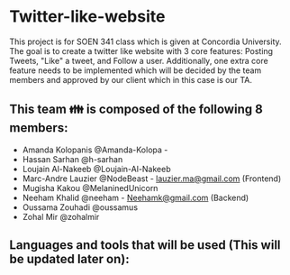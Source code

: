 # Twitter-like-website
This project is for SOEN 341 class which is given at Concordia University. The goal is to create a twitter like website with 3 core features: Posting Tweets, "Like" a tweet, and Follow a user. Additionally, one extra core feature needs to be implemented which will be decided by the team members and approved by our client which in this case is our TA.

## This team :family: is composed of the following 8 members:

- Amanda Kolopanis @Amanda-Kolopa -
- Hassan Sarhan @h-sarhan
- Loujain Al-Nakeeb @Loujain-Al-Nakeeb
- Marc-Andre Lauzier @NodeBeast - lauzier.ma@gmail.com (Frontend)
- Mugisha Kakou @MelaninedUnicorn
- Neeham Khalid @neeham - Neehamk@gmail.com (Backend)
- Oussama Zouhadi @oussamus
- Zohal Mir @zohalmir

## Languages and tools that will be used (This will be updated later on):
